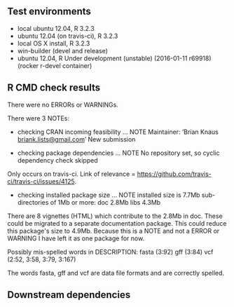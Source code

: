 ## Test environments
* local ubuntu 12.04, R 3.2.3
* ubuntu 12.04 (on travis-ci), R 3.2.3
* local OS X install, R 3.2.3
* win-builder (devel and release)
* ubuntu 12.04, R Under development (unstable) (2016-01-11 r69918) (rocker r-devel container)


## R CMD check results
There were no ERRORs or WARNINGs. 

There were 3 NOTEs:

* checking CRAN incoming feasibility ... NOTE
  Maintainer: ‘Brian Knaus <briank.lists@gmail.com>’
  New submission

* checking package dependencies ... NOTE
  No repository set, so cyclic dependency check skipped
  
Only occurs on travis-ci.
Link of relevance = https://github.com/travis-ci/travis-ci/issues/4125.

* checking installed package size ... NOTE
  installed size is  7.7Mb
  sub-directories of 1Mb or more:
    doc    2.8Mb
    libs   4.3Mb

There are 8 vignettes (HTML) which contribute to the 2.8Mb in doc.
These could be migrated to a separate documentation package.
This could reduce this package's size to 4.9Mb.
Because this is a NOTE and not a ERROR or WARNING I have left it as one package for now.


Possibly mis-spelled words in DESCRIPTION:
  fasta (3:92)
  gff (3:84)
  vcf (2:52, 3:58, 3:79, 3:167)
  
The words fasta, gff and vcf are data file formats and are correctly spelled.


## Downstream dependencies


